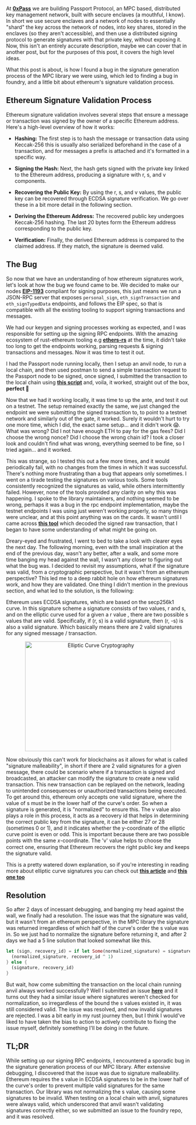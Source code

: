 At <a href="https://0xpass.io" target="_blank">**0xPass**</a> we are building Passport Protocol, an MPC based, distributed key management network, built with secure enclaves (a mouthful, I know). In short we use secure enclaves and a network of nodes to essentially "shard" the key across the network of nodes, into key shares, stored in the enclaves (so they aren't accessible), and then use a distributed signing protocol to generate signatures with that private key, without exposing it. Now, this isn't an entirely accurate description, maybe we can cover that in another post, but for the purposes of this post, it covers the high level ideas.

What this post is about, is how I found a bug in the signature generation process of the MPC library we were using, which led to finding a bug in foundry, and a little bit about ethereum's signature validation process.

## Ethereum Signature Validation Process

Ethereum signature validation involves several steps that ensure a message or transaction was signed by the owner of a specific Ethereum address. Here's a high-level overview of how it works:

- **Hashing:**
  The first step is to hash the message or transaction data using Keccak-256 this is usually also serialized beforehand in the case of a transaction, and for messages a prefix is attached and it's formatted in a specific way.

- **Signing the Hash:**
  Next, the hash gets signed with the private key linked to the Ethereum address, producing a signature with r, s, and v components.

- **Recovering the Public Key:**
  By using the r, s, and v values, the public key can be recovered through ECDSA signature verification. We go over these in a bit more detail in the following section.

- **Deriving the Ethereum Address:**
  The recovered public key undergoes Keccak-256 hashing. The last 20 bytes form the Ethereum address corresponding to the public key.

- **Verification:**
  Finally, the derived Ethereum address is compared to the claimed address. If they match, the signature is deemed valid.

## The Bug

So now that we have an understanding of how ethereum signatures work, let's look at how the bug we found came to be. We decided to make our nodes <a href="https://eips.ethereum.org/EIPS/eip-1193" target="_blank">**EIP-1193**</a> compliant for signing purposes, this just means we run a JSON-RPC server that exposes `personal_sign`, `eth_signTransaction` and `eth_signTypedData` endpoints, and follows the EIP spec, so that is compatible with all the existing tooling to support signing transactions and messages.

We had our keygen and signing processes working as expected, and I was responsible for setting up the signing RPC endpoints. With the amazing ecosystem of rust-ethereum tooling e.g <a href="https://github.com/gakonst/ethers-rs" target="_blank">**ethers-rs**</a> at the time, it didn't take too long to get the endpoints working, parsing requests & signing transactions and messages. Now it was time to test it out.

I had the Passport node running locally, then I setup an anvil node, to run a local chain, and then used postman to send a simple transaction request to the Passport node to be signed, once signed, I submitted the transaction to the local chain using <a href="https://gist.github.com/k-xo/670520238fbb1c1b950b3bf10211f6be" target="_blank">**this script**</a> and, voila, it worked, straight out of the box, **perfect 🎉**

Now that we had it working locally, it was time to up the ante, and test it out on a testnet. The setup remained exactly the same, we just changed the endpoint we were submitting the signed transaction to, to point to a testnet network and similarly out of the gate, it worked. Surely it wouldn't hurt to try one more time, which I did, the exact same setup... and it didn't work 😱. What was wrong? Did I not have enough ETH to pay for the gas fees? Did I choose the wrong nonce? Did I choose the wrong chain id? I took a closer look and couldn't find what was wrong, everything seemed to be fine, so I tried again... and it worked.

This was strange, so I tested this out a few more times, and it would periodically fail, with no changes from the times in which it was successful. There's nothing more frustrating than a bug that appears only sometimes. I went on a tirade testing the signatures on various tools. Some tools consistently recognized the signatures as valid, while others intermittently failed. However, none of the tools provided any clarity on why this was happening. I spoke to the library maintainers, and nothing seemed to be wrong, perhaps it was a bug in the rpc endpoint implementation, maybe the testnet endpoints I was using just weren't working properly, so many things were unclear, and at this point anything was on the cards. It wasn't until I came across <a href="https://rawtxdecode.in/" target="_blank">**this tool**</a> which decoded the signed raw transaction, that I began to have some understanding of what might be going on.

Dreary-eyed and frustrated, I went to bed to take a look with clearer eyes the next day. The following morning, even with the small inspiration at the end of the previous day, wasn't any better, after a walk, and some more time banging my head against the wall, I wasn't any closer to figuring out what the bug was. I decided to revisit my assumptions, what if the signature was valid, from a cryptographic perspective, but it wasn't from an ethereum perspective? This led me to a deep rabbit hole on how ethereum signatures work, and how they are validated. One thing I didn't mention in the previous section, and what led to the solution, is the following:

Ethereum uses ECDSA signatures, which are based on the secp256k1 curve. In this signature scheme a signature consists of two values, r and s, and on the elliptic curve used for a given a r value , there are two possible s values that are valid. Specifically, if (r, s) is a valid signature, then (r, -s) is also a valid signature. Which basically means there are 2 valid signatures for any signed message / transaction.

<p align="center">
<img src="/elliptic.png" alt="Elliptic Curve Cryptography" width="400" height="300" />
<br/>
</p>

Now obviously this can't work for blockchains as it allows for what is called "signature malleability", in short if there are 2 valid signatures for a given message, there could be scenario where if a transaction is signed and broadcasted, an attacker can modify the signature to create a new valid transaction. This new transaction can be replayed on the network, leading to unintended consequences or unauthorized transactions being executed. To get around this, ethereum only accepts one valid signature, where the value of s must be in the lower half of the curve's order. So when a signature is generated, it is "normalized" to ensure this. The v value also plays a role in this process, it acts as a recovery id that helps in determining the correct public key from the signature, it can be either 27 or 28 (sometimes 0 or 1), and it indicates whether the y-coordinate of the elliptic curve point is even or odd. This is important because there are two possible points with the same 𝑥-coordinate. The 'v' value helps to choose the correct one, ensuring that Ethereum recovers the right public key and keeps the signature valid.

This is a pretty watered down explanation, so if you're interesting in reading more about elliptic curve signatures you can check out <a href="https://habr.com/en/articles/692072/" target="_blank">**this article**</a> and <a href="https://cryptobook.nakov.com/digital-signatures/ecdsa-sign-verify-messages" target="_blank">**this one too**</a>

## Resolution

So after 2 days of incessant debugging, and banging my head against the wall, we finally had a resolution. The issue was that the signature was valid, but it wasn't from an ethereum perspective, in the MPC library the signature was returned irregardless of which half of the curve's order the s value was in. So we just had to normalize the signature before returning it, and after 2 days we had a 5 line solution that looked somewhat like this.

```rust
let (sign, recovery_id) = if let Some(normalized_signature) = signature.normalize_s() {
  (normalized_signature, recovery_id ^ 1)
} else {
  (signature, recovery_id)
}
```

But wait, how come submitting the transaction on the local chain running anvil always worked successfully? Well I submitted an issue <a href="https://github.com/foundry-rs/foundry/issues/6072" target="_blank">**here**</a> and it turns out they had a similar issue where signatures weren't checked for normalization, so irregardless of the bound the s values existed in, it was still considered valid. The issue was resolved, and now invalid signatures are rejected. I was a bit early in my rust journey then, but I think I would've liked to have taken the bias to action to actively contribute to fixing the issue myself, definitely something I'll be doing in the future.

## TL;DR

While setting up our signing RPC endpoints, I encountered a sporadic bug in the signature generation process of our MPC library. After extensive debugging, I discovered that the issue was due to signature malleability. Ethereum requires the s value in ECDSA signatures to be in the lower half of the curve's order to prevent multiple valid signatures for the same transaction. Our library was not normalizing the s value, causing some signatures to be invalid. When testing on a local chain with anvil, signatures were always valid, which underscored that anvil wasn't validating signatures correctly either, so we submitted an issue to the foundry repo, and it was resolved.
